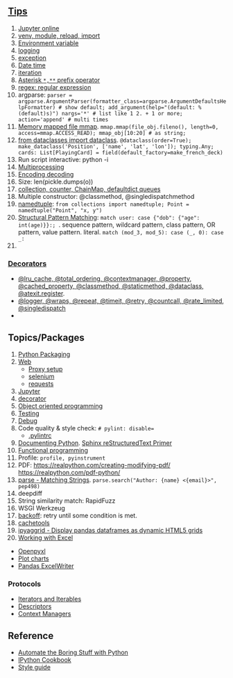 ## [Tips](tips.md)
1. [Jupyter online](https://jupyter.org/try)
2. [venv, module, reload, import](common.md#modules)
3. [Environment variable](common.md)
4. [logging](common.md#logging)
5. [exception](common.md#exception)
6. [Date time](common.md#datetime)
7. [iteration](common.md#iteration)
11. [Asterisk `*,**` prefix operator](common.md#asterisk--prefix-operator)
16. [regex: regular expression](common.md#regex)
27. argparse: `parser = argparse.ArgumentParser(formatter_class=argparse.ArgumentDefaultsHelpFormatter) # show default; add_argument(help="(default: %(default)s)")
    nargs='*' # list like 1 2. + 1 or more; action='append' # multi times`
1. [Memory mapped file mmap](https://realpython.com/python-mmap/). `mmap.mmap(file_obj.fileno(), length=0, access=mmap.ACCESS_READ); mmap_obj[10:20] # as string; `
1. [from dataclasses import dataclass](https://realpython.com/python-data-classes/). `@dataclass(order=True); make_dataclass('Position', ['name', 'lat', 'lon']); typing.Any; cards: List[PlayingCard] = field(default_factory=make_french_deck)`
1. Run script interactive: python -i
1. [Multiprocessing](http://zetcode.com/python/multiprocessing/)
1. [Encoding decoding](common.md#encoding-decoding)
1. Size: len(pickle.dumps(o))
2. [collection, counter, ChainMap, defaultdict queues](https://realpython.com/python-collections-module/)
3. Multiple constructor: @classmethod, @singledispatchmethod
4. [namedtuple](https://realpython.com/python-namedtuple/): `from collections import namedtuple; Point = namedtuple("Point", "x, y")`
5. [Structural Pattern Matching](https://realpython.com/python310-new-features/#structural-pattern-matching): `match user: case {"dob": {"age": int(age)}}:; `. 
   sequence pattern, wildcard pattern, class pattern, OR pattern, value pattern. literal. `match (mod_3, mod_5): case (_, 0): case _:`
6. 

### [Decorators](https://realpython.com/primer-on-python-decorators/)
* [@lru_cache, @total_ordering, @contextmanager, @property, @cached_property, @classmethod, @staticmethod, @dataclass, @atexit.register](https://medium.com/techtofreedom/9-python-built-in-decorators-that-optimize-your-code-significantly-bc3f661e9017). 
* [@logger, @wraps, @repeat, @timeit, @retry, @countcall, @rate_limited,  @singledispatch](https://towardsdatascience.com/12-python-decorators-to-take-your-code-to-the-next-level-a910a1ab3e99)
* 

## Topics/Packages
1. [Python Packaging](https://itnext.io/python-packaging-12ef040c4ea0)
1. [Web](web.md)
   * [Proxy setup](web.md#proxy-setup)
   * [selenium](web.md#selenium)
   * [requests](web.md#requests)
1. [Jupyter](jupyter.md)
1. [decorator](decorator.md)
1. [Object oriented programming](oop.md)
1. [Testing](test_debug.md)
1. [Debug](test_debug.md#debug)
1. Code quality & style check: `# pylint: disable=`
   * [.pylintrc](https://github.com/kubeflow/examples/blob/master/.pylintrc)
3. [Documenting Python](https://devguide.python.org/documenting/). [Sphinx reStructuredText Primer](https://www.sphinx-doc.org/en/master/usage/restructuredtext/basics.html)
4. [Functional programming](functional.md)
5. Profile: `profile, pyinstrument`
6. PDF: https://realpython.com/creating-modifying-pdf/  https://realpython.com/pdf-python/
7. [parse - Matching Strings](https://realpython.com/python-packages/#parse-for-matching-strings). `parse.search("Author: {name} <{email}>", pep498)`
8. deepdiff
9. String similarity match: RapidFuzz
10. WSGI Werkzeug
11. [backoff](https://pypi.org/project/backoff/): retry until some condition is met.
1. [cachetools](https://pypi.org/project/cachetools/)
1. [ipyaggrid - Display pandas dataframes as dynamic HTML5 grids](https://dgothrek.gitlab.io/ipyaggrid/)
1. [Working with Excel](https://automatetheboringstuff.com/2e/chapter13/)
  * [Openpyxl](https://realpython.com/openpyxl-excel-spreadsheets-python/)
  * [Plot charts](https://www.geeksforgeeks.org/python-plotting-charts-in-excel-sheet-using-openpyxl-module-set-1/?ref=lbp)
  * [Pandas ExcelWriter](https://pandas.pydata.org/docs/reference/api/pandas.ExcelWriter.html#pandas.ExcelWriter)

### Protocols
* [Iterators and Iterables](https://realpython.com/python-iterators-iterables/)
* [Descriptors](https://realpython.com/python-descriptors)
* [Context Managers](https://realpython.com/python-with-statement)

## Reference
* [Automate the Boring Stuff with Python](https://automatetheboringstuff.com/)
* [IPython Cookbook](https://ipython-books.github.io/)
* [Style guide](https://www.analyticsvidhya.com/blog/2020/07/python-style-guide/)

